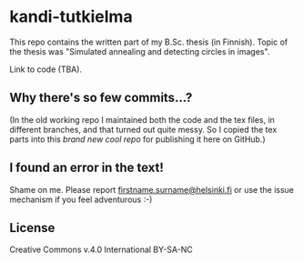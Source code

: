 # kandi-tutkielma

This repo contains the written part of my B.Sc. thesis (in Finnish).
Topic of the thesis was "Simulated annealing and detecting circles in images".

Link to code (TBA).

## Why there's so few commits...?

(In the old working repo I maintained both the code and the tex files, in different branches, and that turned out quite messy.
So I copied the tex parts into this *brand new cool repo* for publishing it here on GitHub.)

## I found an error in the text!

Shame on me. Please report firstname.surname@helsinki.fi or use the issue mechanism if you feel adventurous :-)

## License

Creative Commons v.4.0 International BY-SA-NC

